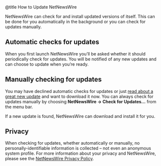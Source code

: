 @title How to Update NetNewsWire


NetNewsWire can check for and install updated versions of itself. This can be done for you automatically in the background or you can check for updates manually.


Automatic checks for updates
----------------------------

When you first launch NetNewsWire you’ll be asked whether it should periodically check for updates. You will be notified of any new updates and can choose to update when you’re ready.


Manually checking for updates
-----------------------------

You may have declined automatic checks for updates or just [read about a great new update](netnewswire-news) and want to download it now. You can always check for updates manually by choosing **NetNewsWire → Check for Updates…** from the menu bar.

If a new update is found, NetNewsWire can download and install it for you.


Privacy
-------

When checking for updates, whether automatically or manually, no personally-identifiable information is collected – not even an anonymous system profile. For more information about your privacy and NetNewsWire, please see the [NetNewsWire Privacy Policy](https://ranchero.com/netnewswire/privacypolicy).